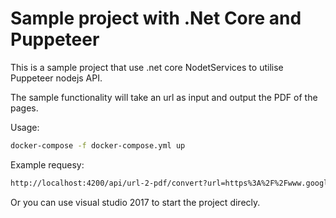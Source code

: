 # Sample project with .Net Core and Puppeteer

This is a sample project that use .net core NodetServices to utilise Puppeteer nodejs API.

The sample functionality will take an url as input and output the PDF of the pages.

Usage:
```sh
docker-compose -f docker-compose.yml up
```

Example requesy:
```sh
http://localhost:4200/api/url-2-pdf/convert?url=https%3A%2F%2Fwww.google.com
```

Or you can use visual studio 2017 to start the project direcly.